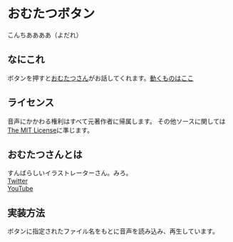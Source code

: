 # おむたつボタン

こんちああああ（よだれ）

## なにこれ

ボタンを押すと[おむたつさん](https://www.youtube.com/@omutatsu)がお話してくれます。[動くものはここ]()

## ライセンス

音声にかかわる権利はすべて元著作者に帰属します。
その他ソースに関しては[The MIT License](https://opensource.org/license/mit/)に準じます。

## おむたつさんとは

すんばらしいイラストレーターさん。みろ。  
[Twitter](https://twitter.com/omrice4869)  
[YouTube](https://www.youtube.com/@omutatsu)

## 実装方法

ボタンに指定されたファイル名をもとに音声を読み込み、再生しています。
